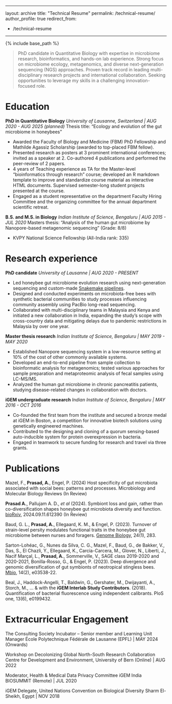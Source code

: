 
---
layout: archive
title: "Technical Resume"
permalink: /technical-resume/
author_profile: true
redirect_from:
  - /technical-resume
---

{% include base_path %}

> PhD candidate in Quantitative Biology with expertise in microbiome research, bioinformatics, and hands-on lab experience. Strong focus on microbiome ecology, metagenomics, and diverse next-generation sequencing (NGS) approaches. Proven track record in leading multi-disciplinary research projects and international collaboration. Seeking opportunities to leverage my skills in a challenging innovation-focused role.

Education
======

**PhD in Quantitative Biology**
_University of Lausanne, Switzerland | AUG 2020 - AUG 2025 (planned)_
Thesis title: “Ecology and evolution of the gut microbiome in honeybees”
 + Awarded the Faculty of Biology and Medicine (FBM) PhD Fellowship and Mathilde Agassiz Scholarship (awarded to top-placed FBM fellow).
 + Presented research as posters at 3 prominent international conferences; invited as a speaker at 2. Co-authored 4 publications and performed the peer-review of 2 papers.
 + 4 years of Teaching experience as TA for the Master-level “bioinformatics through research” course; developed an R markdown template to improve and standardize course material as interactive HTML documents. Supervised semester-long student projects presented at the course.
 + Engaged as a student representative on the department Faculty Hiring Committee and the organizing committee for the annual department scientific retreat.

**B.S. and M.S. in Biology**
_Indian Institute of Science, Bengaluru | AUG 2015 - JUL 2020_
Masters thesis: “Analysis of the human gut microbiome by Nanopore-based metagenomic sequencing” (Grade: 8/8)
 + KVPY National Science Fellowship (All-India rank: 335)


Research experience
======

**PhD candidate**
_University of Lausanne | AUG 2020 - PRESENT_
+ Led honeybee gut microbiome evolution research using next-generation sequencing and custom-made [Snakemake pipelines](https://github.com/Aiswarya-prasad/honeybee-cross-species-metagenomics/).
+ Designed and conducted experiments on microbiota-free bees with synthetic bacterial communities to study processes influencing community assembly using PacBio long-read sequencing.
+ Collaborated with multi-disciplinary teams in Malaysia and Kenya and initiated a new collaboration in India, expanding the study’s scope with cross-country data and mitigating delays due to pandemic restrictions in Malaysia by over one year.


**Master thesis research**
_Indian Institute of Science, Bengaluru | MAY 2019 - MAY 2020_
+ Established Nanopore sequencing system in a low-resource setting at 10% of the cost of other commonly available systems.
+ Developed an end-to-end pipeline from sample collection to bioinformatic analysis for metagenomics; tested various approaches for sample preparation and metaproteomic analysis of fecal samples using LC-MS/MS.
+ Analyzed the human gut microbiome in chronic pancreatitis patients, studying disease-related changes in collaboration with doctors. 


**iGEM undergraduate research**
_Indian Institute of Science, Bengaluru | MAY 2016 - OCT 2016_
+ Co-founded the first team from the institute and secured a bronze medal at iGEM in Boston, a competition for innovative biotech solutions using genetically engineered machines.
+ Contributed to the designing and cloning of a quorum sensing-based auto-inducible system for protein overexpression in bacteria.
+ Engaged in teamwork to secure funding for research and travel via three grants.


Publications
======

Mazel, F., **Prasad, A.**, Engel, P. (2024) Host specificity of gut microbiota associated with social bees: patterns and processes. Microbiology and Molecular Biology Reviews (In Review)

**Prasad A.**, Pallujam A. D., _et al_ (2024). Symbiont loss and gain, rather than co-diversification shapes honeybee gut microbiota diversity and function. [bioRxiv](https://doi.org/10.1101/2024.09.11.612390), 2024.09.11.612390 (In Review)

Baud, G. L., **Prasad, A.**, Ellegaard, K. M., & Engel, P. (2023). Turnover of strain-level persity modulates functional traits in the honeybee gut microbiome between nurses and foragers. [Genome Biology](https://doi.org/10.1186/s13059-023-03131-4), 24(1), 283.

Sarton-Lohéac, G., Nunes da Silva, C. G., Mazel, F., Baud, G., de Bakker, V., Das, S., El Chazli, Y., Ellegaard, K., Carcia-Carcera, M., Glover, N., Liberti, J., Nacif Marçal, L., **Prasad, A.**, Sommerville, V., SAGE class 2019-2020 and 2020-2021, Bonilla-Rosso, G., & Engel, P. (2023). Deep divergence and genomic diversification of gut symbionts of neotropical stingless bees. [Mbio](https://doi.org/10.1128/mbio.03538-22), 14(2), e03538-22.

Beal, J., Haddock-Angelli, T., Baldwin, G., Gershater, M., Dwijayanti, A., Storch, M., ... & with the **iGEM Interlab Study Contributors**. (2018). Quantification of bacterial fluorescence using independent calibrants. PloS one, 13(6), e0199432.


Extracurricular Engagement
======

The Consulting Society Incubator – Senior member and Learning Unit Manager
École Polytechnique Fédérale de Lausanne (EPFL) | MAY 2024 (Onwards)

Workshop on Decolonizing Global North-South Research Collaboration
Centre for Development and Environment, University of Bern (Online) | AUG 2022

Moderator, Health & Medical Data Privacy Committee
iGEM India BIOSUMMIT (Remote) | JUL 2020

iGEM Delegate, United Nations Convention on Biological Diversity
Sharm El-Sheikh, Egypt | NOV 2018
